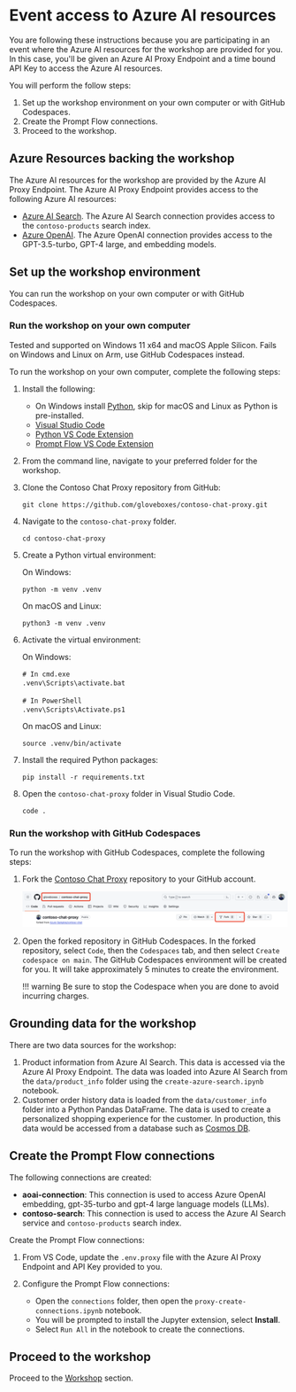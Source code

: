 # Event access to Azure AI resources

You are following these instructions because you are participating in an event where the Azure AI resources for the workshop are provided for you. In this case, you'll be given an Azure AI Proxy Endpoint and a time bound API Key to access the Azure AI resources.

You will perform the follow steps:

1. Set up the workshop environment on your own computer or with GitHub Codespaces.
1. Create the Prompt Flow connections.
1. Proceed to the workshop.

## Azure Resources backing the workshop

The Azure AI resources for the workshop are provided by the Azure AI Proxy Endpoint. The Azure AI Proxy Endpoint provides access to the following Azure AI resources:

- [Azure AI Search](https://azure.microsoft.com/products/ai-services/ai-search/). The Azure AI Search connection provides access to the `contoso-products` search index.
- [Azure OpenAI](https://azure.microsoft.com/products/ai-services/openai-service). The Azure OpenAI connection provides access to the GPT-3.5-turbo, GPT-4 large, and embedding models.

## Set up the workshop environment

You can run the workshop on your own computer or with GitHub Codespaces.

### Run the workshop on your own computer

Tested and supported on Windows 11 x64 and macOS Apple Silicon. Fails on Windows and Linux on Arm, use GitHub Codespaces instead.

To run the workshop on your own computer, complete the following steps:

1. Install the following:
    - On Windows install [Python](https://www.python.org/downloads/), skip for macOS and Linux as Python is pre-installed.
    - [Visual Studio Code](https://code.visualstudio.com/)
    - [Python VS Code Extension](https://marketplace.visualstudio.com/items?itemName=ms-python.python)
    - [Prompt Flow VS Code Extension](https://marketplace.visualstudio.com/items?itemName=prompt-flow.prompt-flow)

1. From the command line, navigate to your preferred folder for the workshop.
1. Clone the Contoso Chat Proxy repository from GitHub:

    ```shell
    git clone https://github.com/gloveboxes/contoso-chat-proxy.git
    ```

1. Navigate to the `contoso-chat-proxy` folder.

    ```shell
    cd contoso-chat-proxy
    ```

1. Create a Python virtual environment:

    On Windows:

    ```shell
    python -m venv .venv
    ```

    On macOS and Linux:

    ```shell
    python3 -m venv .venv
    ```

1. Activate the virtual environment:

    On Windows:

    ```shell
    # In cmd.exe
    .venv\Scripts\activate.bat

    # In PowerShell
    .venv\Scripts\Activate.ps1
    ```

    On macOS and Linux:

    ```shell
    source .venv/bin/activate
    ```

1. Install the required Python packages:

    ```shell
    pip install -r requirements.txt
    ```

1. Open the `contoso-chat-proxy` folder in Visual Studio Code.

    ```shell
    code .
    ```

### Run the workshop with GitHub Codespaces

To run the workshop with GitHub Codespaces, complete the following steps:

1. Fork the [Contoso Chat Proxy](https://github.com/gloveboxes/contoso-chat-proxy) repository to your GitHub account.

    ![](media/repo_fork.png)

1. Open the forked repository in GitHub Codespaces. In the forked repository, select `Code`, then the `Codespaces` tab, and then select `Create codespace on main`. The GitHub Codespaces environment will be created for you. It will take approximately 5 minutes to create the environment.

    <!-- ![](media/codespaces_open.png) -->

    !!! warning
        Be sure to stop the Codespace when you are done to avoid incurring charges.

## Grounding data for the workshop

There are two data sources for the workshop:

1. Product information from Azure AI Search. This data is accessed via the Azure AI Proxy Endpoint. The data was loaded into Azure AI Search from the `data/product_info` folder using the `create-azure-search.ipynb` notebook.
1. Customer order history data is loaded from the `data/customer_info` folder into a Python Pandas DataFrame. The data is used to create a personalized shopping experience for the customer. In production, this data would be accessed from a database such as [Cosmos DB](https://learn.microsoft.com/azure/cosmos-db/).

## Create the Prompt Flow connections

The following connections are created:

- **aoai-connection**: This connection is used to access Azure OpenAI embedding, gpt-35-turbo and gpt-4 large language models (LLMs).
- **contoso-search**: This connection is used to access the Azure AI Search service and `contoso-products` search index.

Create the Prompt Flow connections:

1. From VS Code, update the `.env.proxy` file with the Azure AI Proxy Endpoint and API Key provided to you.

1. Configure the Prompt Flow connections:

    - Open the `connections` folder, then open the `proxy-create-connections.ipynb` notebook.
    - You will be prompted to install the Jupyter extension, select **Install**.
    - Select `Run All` in the notebook to create the connections.

## Proceed to the workshop

Proceed to the [Workshop](workshop.md) section.
